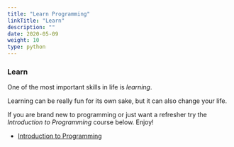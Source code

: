 ```yaml
---
title: "Learn Programming"
linkTitle: "Learn"
description: ""
date: 2020-05-09
weight: 10
type: python
---
```


### Learn

One of the most important skills in life is *learning*.

Learning can be really fun for its own sake, but it can also change your life.

If you are brand new to programming or just want a refresher try the
*Introduction to Programming* course below. Enjoy!

* [Introduction to Programming](/intro)